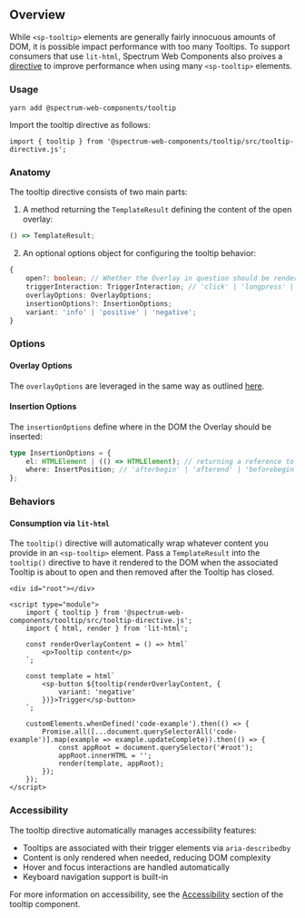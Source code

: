 ## Overview

While `<sp-tooltip>` elements are generally fairly innocuous amounts of DOM, it is possible impact performance with too many Tooltips. To support consumers that use `lit-html`, Spectrum Web Components also proives a [directive](https://lit.dev/docs/api/directives/) to improve performance when using many `<sp-tooltip>` elements.

### Usage

```
yarn add @spectrum-web-components/tooltip
```

Import the tooltip directive as follows:

```
import { tooltip } from '@spectrum-web-components/tooltip/src/tooltip-directive.js';
```

### Anatomy

The tooltip directive consists of two main parts:

1. A method returning the `TemplateResult` defining the content of the open overlay:

```ts
() => TemplateResult;
```

2. An optional options object for configuring the tooltip behavior:

```ts
{
    open?: boolean; // Whether the Overlay in question should be rendered open.
    triggerInteraction: TriggerInteraction; // 'click' | 'longpress' | 'hover'
    overlayOptions: OverlayOptions;
    insertionOptions?: InsertionOptions;
    variant: 'info' | 'positive' | 'negative';
}
```

### Options

#### Overlay Options

The `overlayOptions` are leveraged in the same way as outlined [here](https://opensource.adobe.com/spectrum-web-components/components/imperative-api/#overlayoptions).

#### Insertion Options

The `insertionOptions` define where in the DOM the Overlay should be inserted:

```ts
type InsertionOptions = {
    el: HTMLElement | (() => HTMLElement); // returning a reference to the element the Overlay should be inserted adjacent to
    where: InsertPosition; // 'afterbegin' | 'afterend' | 'beforebegin' | 'beforeend'
};
```

### Behaviors

#### Consumption via `lit-html`

The `tooltip()` directive will automatically wrap whatever content you provide in an `<sp-tooltip>` element. Pass a `TemplateResult` into the `tooltip()` directive to have it rendered to the DOM when the associated Tooltip is about to open and then removed after the Tooltip has closed.

```html-live
<div id="root"></div>

<script type="module">
    import { tooltip } from '@spectrum-web-components/tooltip/src/tooltip-directive.js';
    import { html, render } from 'lit-html';

    const renderOverlayContent = () => html`
        <p>Tooltip content</p>
    `;

    const template = html`
        <sp-button ${tooltip(renderOverlayContent, {
            variant: 'negative'
        })}>Trigger</sp-button>
    `;

    customElements.whenDefined('code-example').then(() => {
        Promise.all([...document.querySelectorAll('code-example')].map(example => example.updateComplete)).then(() => {
            const appRoot = document.querySelector('#root');
            appRoot.innerHTML = '';
            render(template, appRoot);
        });
    });
</script>
```

<script type="module">
    import { tooltip } from '@spectrum-web-components/tooltip/src/tooltip-directive.js';
    import { html, render } from 'lit-html';

    const renderOverlayContent = () => html`
        <p>Tooltip content</p>
    `;

    const template = html`
        <sp-button ${tooltip(renderOverlayContent, {
            variant: 'negative'
        })}>Trigger</sp-button>
    `;

    customElements.whenDefined('code-example').then(() => {
        Promise.all([...document.querySelectorAll('code-example')].map(example => example.updateComplete)).then(() => {
            const appRoot = document.querySelector('#root');
            appRoot.innerHTML = '';
            render(template, appRoot);
        });
    });
</script>

### Accessibility

The tooltip directive automatically manages accessibility features:

- Tooltips are associated with their trigger elements via `aria-describedby`
- Content is only rendered when needed, reducing DOM complexity
- Hover and focus interactions are handled automatically
- Keyboard navigation support is built-in

For more information on accessibility, see the [Accessibility](https://opensource.adobe.com/spectrum-web-components/components/tooltip/#accessibility) section of the tooltip component.

